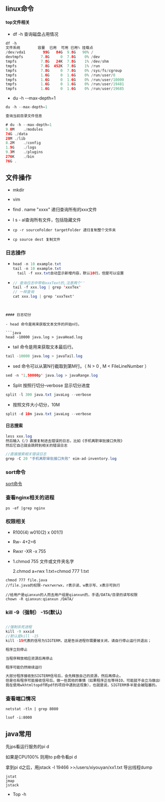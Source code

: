 ## linux命令

#### top文件相关

- df -h 查询磁盘占用情况

```java
df -h 
文件系统        容量  已用  可用 已用% 挂载点
/dev/vda1        99G   84G  9.8G   90% /
devtmpfs        7.8G     0  7.8G    0% /dev
tmpfs           7.8G   24K  7.8G    1% /dev/shm
tmpfs           7.8G  452K  7.8G    1% /run
tmpfs           7.8G     0  7.8G    0% /sys/fs/cgroup
tmpfs           1.6G     0  1.6G    0% /run/user/0
tmpfs           1.6G     0  1.6G    0% /run/user/10000
tmpfs           1.6G     0  1.6G    0% /run/user/19481
tmpfs           1.6G     0  1.6G    0% /run/user/19685
```

- du -h --max-depth=1

```java
du -h --max-depth=1

查询当前目录文件信息

# du -h --max-depth=1
9.0M    ./modules
74G ./data
28M ./lib
8.2M    ./config
1.9G    ./logs
9.3M    ./plugins
276K    ./bin
76G .
```



## 文件操作

- mkdir
- vim 
- find . name "xxxx" 递归查询所有的xxx文件

- l s - al查询所有文件，包括隐藏文件

- ```
  cp -r sourceFolder targetFolder 递归复制整个文件夹
  ```

- ```
  cp source dest 复制文件
  ```

### 日志操作

- ```java
  head -n 10 example.txt
  tail -n 10 example.txt
    tail -f xxx.txt自动显示新增内容，默认10行，但是可以设置
  ```

- ```java
  // 查询日志中带有xxxText的,注意两个''
  tail -f xxx.log | grep 'xxxTex'
  // 一样查询
  cat xxx.log | grep 'xxxText'
  
  ```
```
  

#### 日志切分

- head 命令是用来获取文本文件的开始n行。

​```java
head -10000 java.log > javaHead.log
```

- tail 命令是用来获取文本最后行。

```java
tail -10000 java.log > javaTail.log
```

- sed 命令可以从第N行截取到第M行。（ N > 0 , M < FileLineNumber ）

```java
sed -n '1,50000p' java.log > javaRange.log
```

- Split 按照行切分–verbose 显示切分进度

```java
split -l 300 java.txt javaLog --verbose
```

- 按照文件大小切分，10M

```java
split -d 10m java.txt javaLog --verbose
```

#### 日志搜索

```java
less xxx.log 
然后输入《/》直接复制进去错误的日志，比如《手机离职审批接口失败》
然后它自己就会跳转到相关的错误日志
```

```java
//直接搜索相关错误日志
grep -C 20 "手机离职审批接口失败" eim-ad-inventory.log
```



### sort命令

[sort命令](https://blog.csdn.net/u010003835/article/details/106806413)

### 查看nginx相关的进程

```shell
ps -ef |grep nginx
```

### 权限相关

- R100(4)	 	w010(2)		x 001(1)

- Rw- 4+2=6

- Rwxr -XR -x 755

- 1.chmod 755 文件或文件夹名字

  2.chmod a=rwx 1.txt=chmod 777 1.txt

```
chmod 777 file.java
//file.java的权限-rwxrwxrwx，r表示读、w表示写、x表示可执行
```



```
//给用户是qianxun的人而去用户组是qianxun的，手语/DATA/目录的读写权限
chown -R qianxun:qianxun /DATA/
```



### kill -9（强制）  -15(默认)



```java

//强制杀死进程
kill -9 xxxid
//默认是kill -15
kill -15代表的信号为SIGTERM，这是告诉进程你需要被关闭，请自行停止运行并退出；

程序立刻停止

当程序释放相应资源后再停止

程序可能仍然继续运行

大部分程序接收到SIGTERM信号后，会先释放自己的资源，然后再停止。
但是也有程序可能接收信号后，做一些其他的事情（如果程序正在等待IO，可能就不会立马做出响应，
我在使用wkhtmltopdf转pdf的项目中遇到这现象），也就是说，SIGTERM多半是会被阻塞的。
```

### 查看端口情况

```
netstat -tln | grep 8080

lsof -i:8000
```

## java常用

先jps看运行服务的pi d

如果是CPU100% 则用to p命令看pi d

拿到pi d之后，用jstack -l 19466 >>/users/xiyouyan/xx1.txt 导出线程dump

```
jstat
jmap
jstack
```

- Top -h 